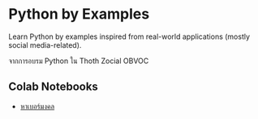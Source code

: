 # Python by Examples
Learn Python by examples inspired from real-world applications (mostly social media-related).

จากการอบรม Python ใน Thoth Zocial OBVOC

## Colab Notebooks
- [หาเบอร์มงคล](https://colab.research.google.com/drive/1B6pVnXIZVrInTVVZygvULXiwhQfkirs9)
